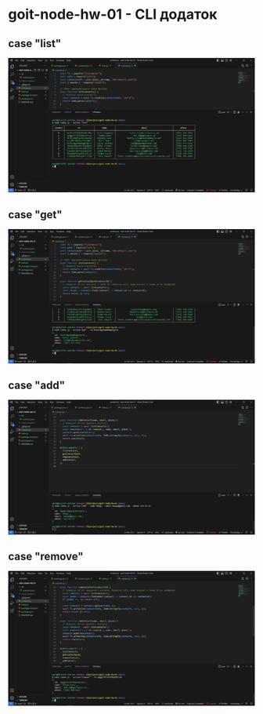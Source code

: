 # goit-node-hw-01 - CLI додаток

## case "list"

![Actions](./terminal-screens/case-list.png)

## case "get"

![Actions](./terminal-screens/case-get.png)

## case "add"

![Actions](./terminal-screens/case-add.png)

## case "remove"

![Actions](./terminal-screens/case-remove.png)
